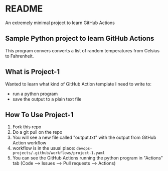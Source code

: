 # README

An extremely minimal project to learn GitHub Actions 


## Sample Python project to learn GitHub Actions

This program convers converts a list of random temperatures from Celsius to Fahrenheit. 


## What is Project-1
Wanted to learn what kind of GitHub Action template I need to write to:
- run a python program 
- save the output to a plain text file


## How To Use Project-1
1. Fork this repo
2. Do a git pull on the repo
3. You will see a new file called "output.txt" with the output from GitHub Action workflow
4. workflow is in the usual place: `devops-projects/.github/workflows/project-1.yaml`
5. You can see the GitHub Actions running the python program in "Actions" tab (Code --> Issues --> Pull requests --> Actions) 




